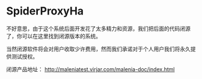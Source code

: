 # SpiderProxyHa
不好意思，由于这个系统后面开发花了太多精力和资源，我们把后面的代码闭源了，你可以在这里找到闭源版本的系统。

当然闭源软件将会对用户收取少许费用，然而我们承诺对于个人用户我们将永久提供测试授权。

闭源产品地址： http://maleniatest.virjar.com/malenia-doc/index.html
